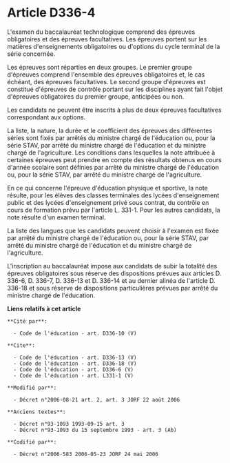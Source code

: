 # Article D336-4

L'examen du baccalauréat technologique comprend des épreuves obligatoires et des épreuves facultatives. Les épreuves portent
sur les matières d'enseignements obligatoires ou d'options du cycle terminal de la série concernée. 

Les épreuves sont réparties en deux groupes. Le premier groupe d'épreuves comprend l'ensemble des épreuves obligatoires et,
le cas échéant, des épreuves facultatives. Le second groupe d'épreuves est constitué d'épreuves de contrôle portant sur les
disciplines ayant fait l'objet d'épreuves obligatoires du premier groupe, anticipées ou non. 

Les candidats ne peuvent être inscrits à plus de deux épreuves facultatives correspondant aux options. 

La liste, la nature, la durée et le coefficient des épreuves des différentes séries sont fixés par arrêtés du ministre chargé
de l'éducation ou, pour la série STAV, par arrêté du ministre chargé de l'éducation et du ministre chargé de l'agriculture.
Les conditions dans lesquelles la note attribuée à certaines épreuves peut prendre en compte des résultats obtenus en cours
d'année scolaire sont définies par arrêté du ministre chargé de l'éducation ou, pour la série STAV, par arrêté du ministre
chargé de l'agriculture. 

En ce qui concerne l'épreuve d'éducation physique et sportive, la note résulte, pour les élèves des classes terminales des
lycées d'enseignement public et des lycées d'enseignement privé sous contrat, du contrôle en cours de formation prévu par
l'article L. 331-1. Pour les autres candidats, la note résulte d'un examen terminal. 

La liste des langues que les candidats peuvent choisir à l'examen est fixée par arrêté du ministre chargé de l'éducation ou,
pour la série STAV, par arrêté du ministre chargé de l'éducation et du ministre chargé de l'agriculture. 

L'inscription au baccalauréat impose aux candidats de subir la totalité des épreuves obligatoires sous réserve des
dispositions prévues aux articles D. 336-6, D. 336-7, D. 336-13 et D. 336-14 et au dernier alinéa de l'article D. 336-18 et
sous réserve de dispositions particulières prévues par arrêté du ministre chargé de l'éducation.

**Liens relatifs à cet article**

	**Cité par**:

	  - Code de l'éducation - art. D336-10 (V)

	**Cite**:

	  - Code de l'éducation - art. D336-13 (V)
	  - Code de l'éducation - art. D336-18 (V)
	  - Code de l'éducation - art. D336-6 (V)
	  - Code de l'éducation - art. L331-1 (V)

	**Modifié par**:

	  - Décret n°2006-08-21 art. 2, art. 3 JORF 22 août 2006

	**Anciens textes**:

	  - Décret n°93-1093 1993-09-15 art. 3
	  - Décret n°93-1093 du 15 septembre 1993 - art. 3 (Ab)

	**Codifié par**:

	  - Décret n°2006-583 2006-05-23 JORF 24 mai 2006
